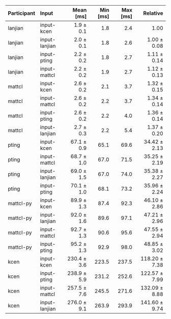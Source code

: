 | Participant | Input | Mean [ms] | Min [ms] | Max [ms] | Relative |
|:---|:---|---:|---:|---:|---:|
| lanjian | input-kcen | 1.9 ± 0.1 | 1.8 | 2.4 | 1.00 |
| lanjian | input-lanjian | 2.0 ± 0.1 | 1.8 | 2.6 | 1.00 ± 0.08 |
| lanjian | input-pting | 2.2 ± 0.2 | 1.8 | 2.7 | 1.11 ± 0.14 |
| lanjian | input-mattcl | 2.2 ± 0.2 | 1.9 | 2.7 | 1.12 ± 0.13 |
| mattcl | input-kcen | 2.6 ± 0.2 | 2.1 | 3.7 | 1.32 ± 0.15 |
| mattcl | input-mattcl | 2.6 ± 0.2 | 2.2 | 3.7 | 1.34 ± 0.14 |
| mattcl | input-pting | 2.6 ± 0.2 | 2.2 | 4.0 | 1.36 ± 0.14 |
| mattcl | input-lanjian | 2.7 ± 0.3 | 2.2 | 5.4 | 1.37 ± 0.20 |
| pting | input-kcen | 67.1 ± 0.9 | 65.1 | 69.6 | 34.42 ± 2.13 |
| pting | input-mattcl | 68.7 ± 1.0 | 67.0 | 71.5 | 35.25 ± 2.19 |
| pting | input-lanjian | 69.0 ± 1.5 | 67.0 | 74.0 | 35.38 ± 2.27 |
| pting | input-pting | 70.1 ± 1.0 | 68.1 | 73.2 | 35.96 ± 2.24 |
| mattcl-py | input-kcen | 89.9 ± 1.3 | 87.4 | 92.3 | 46.10 ± 2.86 |
| mattcl-py | input-lanjian | 92.0 ± 1.6 | 89.6 | 97.1 | 47.21 ± 2.96 |
| mattcl-py | input-mattcl | 92.7 ± 1.3 | 90.6 | 95.6 | 47.55 ± 2.94 |
| mattcl-py | input-pting | 95.2 ± 1.3 | 92.9 | 98.0 | 48.85 ± 3.02 |
| kcen | input-kcen | 230.4 ± 3.6 | 223.5 | 237.5 | 118.20 ± 7.38 |
| kcen | input-pting | 238.9 ± 5.9 | 231.2 | 252.6 | 122.57 ± 7.99 |
| kcen | input-mattcl | 257.5 ± 7.6 | 245.5 | 271.6 | 132.09 ± 8.88 |
| kcen | input-lanjian | 276.0 ± 9.1 | 263.9 | 293.9 | 141.60 ± 9.74 |
